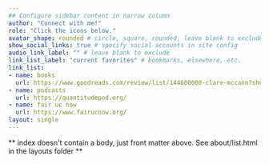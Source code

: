 ```yaml
---
## Configure sidebar content in narrow column
author: "Connect with me!"
role: "Click the icons below."
avatar_shape: rounded # circle, square, rounded, leave blank to exclude
show_social_links: true # specify social accounts in site config
audio_link_label: "" # leave blank to exclude
link_list_label: "current favorites" # bookmarks, elsewhere, etc.
link_list:
- name: books
  url: https://www.goodreads.com/review/list/144600000-clare-mccann?shelf=favorites
- name: podcasts
  url: https://quantitudepod.org/
- name: fair uc now
  url: https://www.fairucnow.org/
layout: single
---
```


** index doesn't contain a body, just front matter above.
See about/list.html in the layouts folder **
